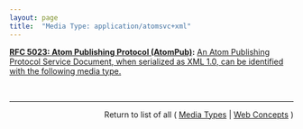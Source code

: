 ```yaml
---
layout: page
title:  "Media Type: application/atomsvc+xml"
---
```


**[RFC 5023: Atom Publishing Protocol (AtomPub)](/specs/IETF/RFC/5023 "The Atom Publishing Protocol (AtomPub) is an application-level protocol for publishing and editing Web resources. The protocol is based on HTTP transfer of Atom-formatted representations. The Atom format is documented in the Atom Syndication Format."):** [An Atom Publishing Protocol Service Document, when serialized as XML 1.0, can be identified with the following media type.](http://tools.ietf.org/html/rfc5023#section-16.2)

<br/>
<hr/>

<p style="text-align: right">Return to list of all ( <a href="../media-types">Media Types</a> | <a href="../">Web Concepts</a> )</p>